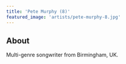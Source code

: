 ```yaml
---
title: 'Pete Murphy (8)'
featured_image: 'artists/pete-murphy-8.jpg'
---
```


## About

Multi-genre songwriter from Birmingham, UK.
